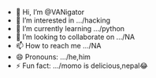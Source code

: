 - 👋 Hi, I’m @VANigator
- 👀 I’m interested in .../hacking
- 🌱 I’m currently learning .../python
- 💞️ I’m looking to collaborate on .../NA
- 📫 How to reach me .../NA
- 😄 Pronouns: .../he,him
- ⚡ Fun fact: .../momo is delicious,nepal😂

<!---
VANigator/VANigator is a ✨ special ✨ repository because its `README.md` (this file) appears on your GitHub profile.
You can click the Preview link to take a look at your changes.
--->
